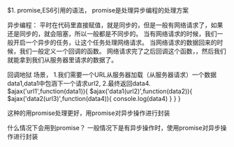 $1.  promise,ES6引用的语法，
promise是处理异步编程的处理方案


异步编程：
   平时在代码里直接赋值，就是同步的，但是一般有网络请求了，如果还是同步的，就会阻塞，所以一般都是不同步的。
当有网络请求的时候，我们一般开启一个异步的任务，让这个任务处理网络请求。
当网络请求的数据回来的时候，我们一般定义一个回调的函数。
网络请求完了之后回调这个函数，，然后我们就能拿到我们从服务器里请求的数据了。


回调地狱
场景，
1.我们需要一个URL从服务器加载（从服务器请求）一个数据data1,data1中包涵下一个请求url2,
2.最终返回data4.
    $ajax('url1',function(data1)){
        $ajax('data1(url2)',function(data2)){
            $ajax('data2(url3)',function(data4)){
                console.log(data4)
            }
        }
    }

这种的用promise处理更好，用promise对异步操作进行封装


什么情况下会用到promise？
一般情况下是有异步操作时，使用promise对异步操作进行封装

